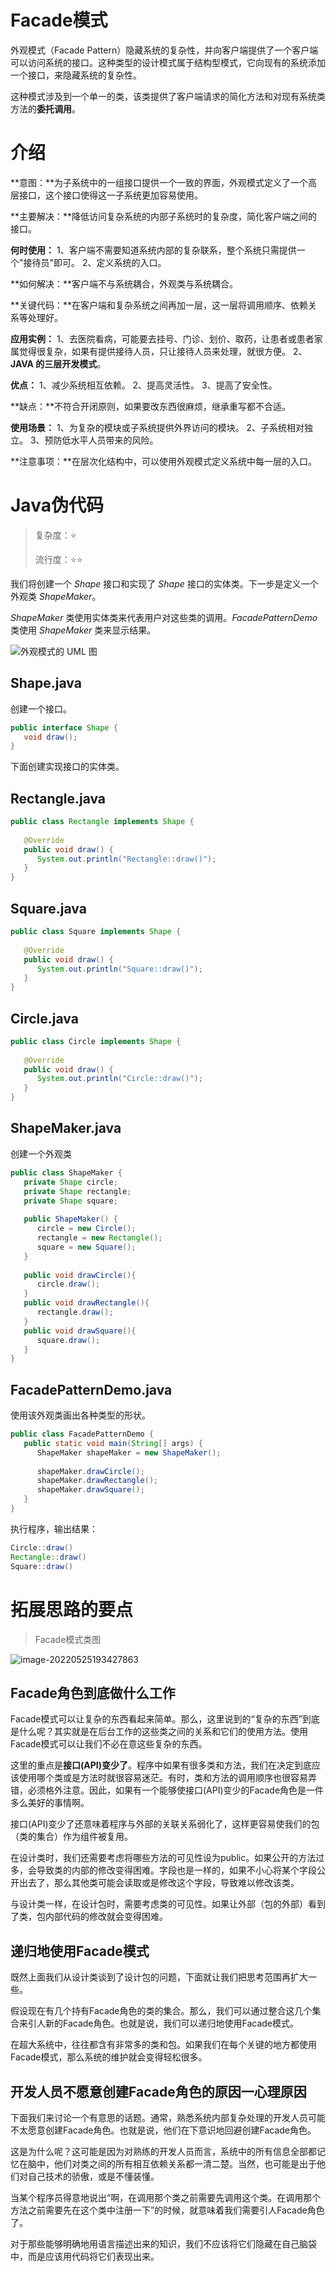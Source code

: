 # Facade模式

外观模式（Facade Pattern）隐藏系统的复杂性，并向客户端提供了一个客户端可以访问系统的接口。这种类型的设计模式属于结构型模式，它向现有的系统添加一个接口，来隐藏系统的复杂性。

这种模式涉及到一个单一的类，该类提供了客户端请求的简化方法和对现有系统类方法的**委托调用**。

# 介绍

**意图：**为子系统中的一组接口提供一个一致的界面，外观模式定义了一个高层接口，这个接口使得这一子系统更加容易使用。

**主要解决：**降低访问复杂系统的内部子系统时的复杂度，简化客户端之间的接口。

**何时使用：** 1、客户端不需要知道系统内部的复杂联系，整个系统只需提供一个"接待员"即可。 2、定义系统的入口。

**如何解决：**客户端不与系统耦合，外观类与系统耦合。

**关键代码：**在客户端和复杂系统之间再加一层，这一层将调用顺序、依赖关系等处理好。

**应用实例：** 1、去医院看病，可能要去挂号、门诊、划价、取药，让患者或患者家属觉得很复杂，如果有提供接待人员，只让接待人员来处理，就很方便。 2、**JAVA 的三层开发模式**。

**优点：** 1、减少系统相互依赖。 2、提高灵活性。 3、提高了安全性。

**缺点：**不符合开闭原则，如果要改东西很麻烦，继承重写都不合适。

**使用场景：** 1、为复杂的模块或子系统提供外界访问的模块。 2、子系统相对独立。 3、预防低水平人员带来的风险。

**注意事项：**在层次化结构中，可以使用外观模式定义系统中每一层的入口。

# Java伪代码

> 复杂度：⭐
>
> 流行度：⭐⭐

我们将创建一个 *Shape* 接口和实现了 *Shape* 接口的实体类。下一步是定义一个外观类 *ShapeMaker*。

*ShapeMaker* 类使用实体类来代表用户对这些类的调用。*FacadePatternDemo* 类使用 *ShapeMaker* 类来显示结果。

 ![外观模式的 UML 图](image/20201015-facade.svg)

## Shape.java

创建一个接口。

```java
public interface Shape {
   void draw();
}
```

下面创建实现接口的实体类。

## Rectangle.java

```java
public class Rectangle implements Shape {
 
   @Override
   public void draw() {
      System.out.println("Rectangle::draw()");
   }
}
```

## Square.java

```java
public class Square implements Shape {
 
   @Override
   public void draw() {
      System.out.println("Square::draw()");
   }
}
```

## Circle.java

```java
public class Circle implements Shape {
 
   @Override
   public void draw() {
      System.out.println("Circle::draw()");
   }
}
```

## ShapeMaker.java

创建一个外观类

```java
public class ShapeMaker {
   private Shape circle;
   private Shape rectangle;
   private Shape square;
 
   public ShapeMaker() {
      circle = new Circle();
      rectangle = new Rectangle();
      square = new Square();
   }
 
   public void drawCircle(){
      circle.draw();
   }
   public void drawRectangle(){
      rectangle.draw();
   }
   public void drawSquare(){
      square.draw();
   }
}
```

## FacadePatternDemo.java

使用该外观类画出各种类型的形状。

```java
public class FacadePatternDemo {
   public static void main(String[] args) {
      ShapeMaker shapeMaker = new ShapeMaker();
 
      shapeMaker.drawCircle();
      shapeMaker.drawRectangle();
      shapeMaker.drawSquare();      
   }
}
```

执行程序，输出结果：

```java
Circle::draw()
Rectangle::draw()
Square::draw()
```

# 拓展思路的要点

> Facade模式类图

 ![image-20220525193427863](image/image-20220525193427863.png ":size=65%")

## Facade角色到底做什么工作

Facade模式可以让复杂的东西看起来简单。那么，这里说到的“复杂的东西”到底是什么呢？其实就是在后台工作的这些类之间的关系和它们的使用方法。使用Facade模式可以让我们不必在意这些复杂的东西。

这里的重点是**接口(API)变少了**。程序中如果有很多类和方法，我们在决定到底应该使用哪个类或是方法时就很容易迷茫。有时，类和方法的调用顺序也很容易弄错，必须格外注意。因此，如果有一个能够使接口(API)变少的Facade角色是一件多么美好的事情啊。

接口(API)变少了还意味着程序与外部的关联关系弱化了，这样更容易使我们的包（类的集合）作为组件被复用。

在设计类时，我们还需要考虑将哪些方法的可见性设为public。如果公开的方法过多，会导致类的内部的修改变得困难。字段也是一样的，如果不小心将某个字段公开出去了，那么其他类可能会读取或是修改这个字段，导致难以修改该类。

与设计类一样，在设计包时，需要考虑类的可见性。如果让外部（包的外部）看到了类，包内部代码的修改就会变得困难。

## 递归地使用Facade模式

既然上面我们从设计类谈到了设计包的问题，下面就让我们把思考范围再扩大一些。

假设现在有几个持有Facade角色的类的集合。那么，我们可以通过整合这几个集合来引人新的Facade角色。也就是说，我们可以递归地使用Facade模式。

在超大系统中，往往都含有非常多的类和包。如果我们在每个关键的地方都使用Facade模式，那么系统的维护就会变得轻松很多。

## 开发人员不愿意创建Facade角色的原因一心理原因

下面我们来讨论一个有意思的话题。通常，熟悉系统内部复杂处理的开发人员可能不太愿意创建Facade角色。也就是说，他们在下意识地回避创建Facade角色。

这是为什么呢？这可能是因为对熟练的开发人员而言，系统中的所有信息全部都记忆在脑中，他们对类之间的所有相互依赖关系都一清二楚。当然，也可能是出于他们对自己技术的骄傲，或是不懂装懂。

当某个程序员得意地说出“啊，在调用那个类之前需要先调用这个类。在调用那个方法之前需要先在这个类中注册一下”的时候，就意味着我们需要引人Facade角色了。

对于那些能够明确地用语言描述出来的知识，我们不应该将它们隐藏在自己脑袋中，而是应该用代码将它们表现出来。